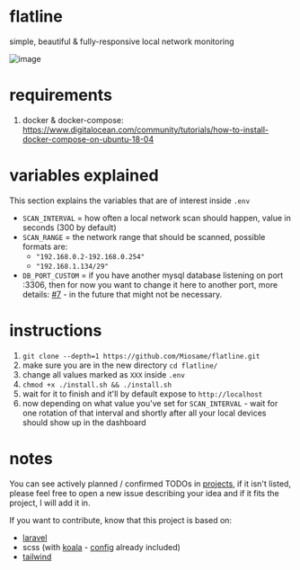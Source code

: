 # flatline
simple, beautiful & fully-responsive local network monitoring

![image](https://user-images.githubusercontent.com/8201077/72768359-71c63f00-3bf7-11ea-8a1f-0ca02bb6909a.png)

# requirements 

1. docker & docker-compose: https://www.digitalocean.com/community/tutorials/how-to-install-docker-compose-on-ubuntu-18-04

# variables explained

This section explains the variables that are of interest inside `.env`

- `SCAN_INTERVAL` = how often a local network scan should happen, value in seconds (300 by default)
- `SCAN_RANGE` = the network range that should be scanned, possible formats are:
  - `"192.168.0.2-192.168.0.254"`
  - `"192.168.1.134/29"`
- `DB_PORT_CUSTOM` = if you have another mysql database listening on port :3306, then for now you want to change it here to another port, more details: [#7](https://github.com/Miosame/flatline/issues/7) - in the future that might not be necessary.

# instructions

1. `git clone --depth=1 https://github.com/Miosame/flatline.git`
2. make sure you are in the new directory `cd flatline/`
3. change all values marked as `XXX` inside `.env`
4. `chmod +x ./install.sh && ./install.sh`
5. wait for it to finish and it'll by default expose to `http://localhost`
6. now depending on what value you've set for `SCAN_INTERVAL` - wait for one rotation of that interval and shortly after all your local devices should show up in the dashboard

# notes

You can see actively planned / confirmed TODOs in [projects](https://github.com/Miosame/flatline/projects), if it isn't listed, please feel free to open a new issue describing your idea and if it fits the project, I will add it in.

If you want to contribute, know that this project is based on:
- [laravel](https://laravel.com/)
- scss (with [koala](http://koala-app.com/) - [config](https://github.com/Miosame/flatline/blob/master/php-mysql-image/html/resources/sass/koala-config.json) already included)
- [tailwind](https://tailwindcss.com/)
